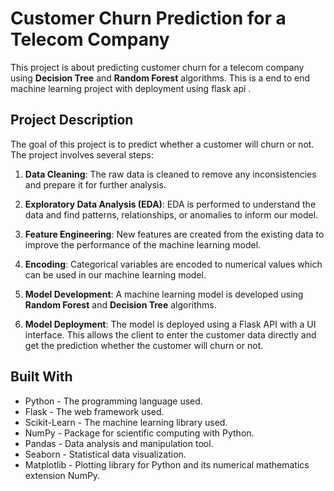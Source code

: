 # Customer Churn Prediction for a Telecom Company

This project is about predicting customer churn for a telecom company using **Decision Tree** and **Random Forest** algorithms. This is a end to end machine learning project with deployment using flask api .

## Project Description

The goal of this project is to predict whether a customer will churn or not. The project involves several steps:

1. **Data Cleaning**: The raw data is cleaned to remove any inconsistencies and prepare it for further analysis.

2. **Exploratory Data Analysis (EDA)**: EDA is performed to understand the data and find patterns, relationships, or anomalies to inform our model.

3. **Feature Engineering**: New features are created from the existing data to improve the performance of the machine learning model.

4. **Encoding**: Categorical variables are encoded to numerical values which can be used in our machine learning model.

5. **Model Development**: A machine learning model is developed using **Random Forest** and **Decision Tree** algorithms.

6. **Model Deployment**: The model is deployed using a Flask API with a UI interface. This allows the client to enter the customer data directly and get the prediction whether the customer will churn or not.

## Built With

* Python - The programming language used.
* Flask - The web framework used.
* Scikit-Learn - The machine learning library used.
* NumPy - Package for scientific computing with Python.
* Pandas - Data analysis and manipulation tool.
* Seaborn - Statistical data visualization.
* Matplotlib - Plotting library for Python and its numerical mathematics extension NumPy.
